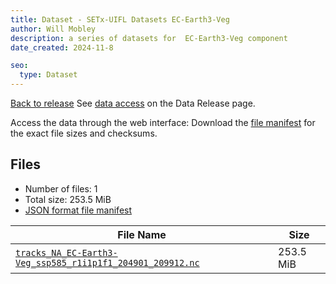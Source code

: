 ```yaml
---
title: Dataset - SETx-UIFL Datasets EC-Earth3-Veg
author: Will Mobley
description: a series of datasets for  EC-Earth3-Veg component
date_created: 2024-11-8

seo:
  type: Dataset
---
```


[Back to release](./index.html#datasets)
See [data access](./index.html#data-access) on the Data Release page.

Access the data through the  web interface: 
Download the [file manifest](./manifests/EC-Earth3-Veg-manifest.json) for the exact file sizes and checksums.

## Files

- Number of files: 1
- Total size: 253.5 MiB
- [JSON format file manifest](./manifests/EC-Earth3-Veg-manifest.json)

|                                                                                                             File Name                                                                                                             |   Size    |
| --------------------------------------------------------------------------------------------------------------------------------------------------------------------------------------------------------------------------------- | --------- |
| [`tracks_NA_EC-Earth3-Veg_ssp585_r1i1p1f1_204901_209912.nc`](https://web.corral.tacc.utexas.edu/setxuifl/tropical_cyclones/downscaled_cmip6_tracks/ssp585/EC-Earth3-Veg/tracks_NA_EC-Earth3-Veg_ssp585_r1i1p1f1_204901_209912.nc) | 253.5 MiB |

